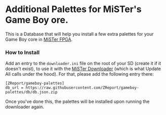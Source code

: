 
# Additional Palettes for MiSTer's Game Boy ore.

This is a Database that will help you install a few extra palettes for your Game Boy core in [MiSTer FPGA](https://github.com/MiSTer-devel).

### How to Install

Add an entry to the `downloader.ini` file on the root of your SD (create it if it doesn't exist), to use it with the [MiSTer Downloader](https://github.com/MiSTer-devel/Downloader_MiSTer/) (which is what Update All calls under the hood). For that, please add the following entry there:

```
[ZReport/gameboy-palettes]
db_url = https://raw.githubusercontent.com/ZReport/gameboy-palettes/db/db.json.zip
```

Once you've done this, the palettes will be installed upon running the downloader again.
